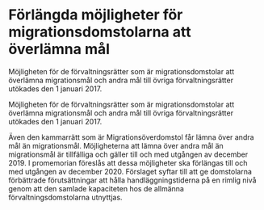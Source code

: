 # Förlängda möjligheter för migrationsdomstolarna att överlämna mål

Möjligheten för de förvaltningsrätter som är migrationsdomstolar att överlämna migrationsmål och andra mål till övriga förvaltningsrätter utökades den 1 januari 2017.

Möjligheten för de förvaltningsrätter som är migrationsdomstolar att överlämna migrationsmål och andra mål till övriga förvaltningsrätter utökades den 1 januari 2017.

Även den kammarrätt som är Migrationsöverdomstol får lämna över andra mål än migrationsmål. Möjligheterna att lämna över andra mål än migrationsmål är tillfälliga och gäller till och med utgången av december 2019. I promemorian föreslås att dessa möjligheter ska förlängas till och med utgången av december 2020. Förslaget syftar till att ge domstolarna förbättrade förutsättningar att hålla handläggningstiderna på en rimlig nivå genom att den samlade kapaciteten hos de allmänna förvaltningsdomstolarna utnyttjas.
